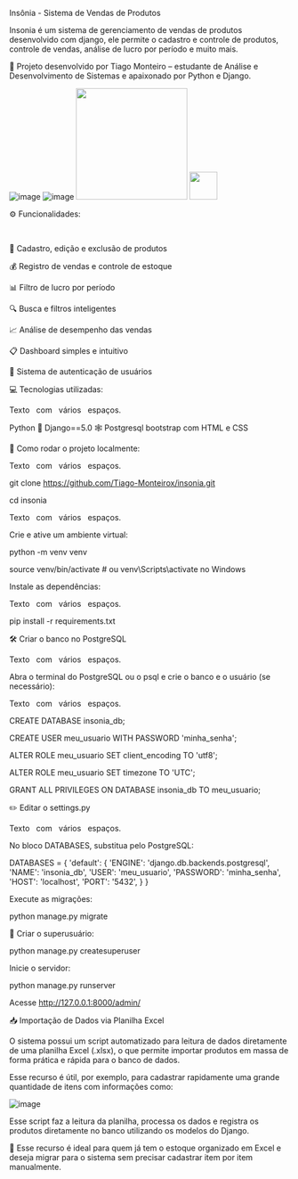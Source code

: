 Insônia - Sistema de Vendas de Produtos

Insonia é um sistema de gerenciamento de vendas de produtos desenvolvido com django, ele permite o cadastro e controle de produtos, controle de vendas, análise de lucro por período e muito mais.

🚀 Projeto desenvolvido por Tiago Monteiro – estudante de Análise e Desenvolvimento de Sistemas e apaixonado por Python e Django.

![image](https://github.com/user-attachments/assets/fcd61bad-3a55-4d7e-bc96-64a2ea7bd81b)
![image](https://github.com/user-attachments/assets/73577720-e040-47cb-9389-7860eb3d32cf)
<img src="[link-da-imagem.png](https://github.com/user-attachments/assets/fcd61bad-3a55-4d7e-bc96-64a2ea7bd81b)" width="200"/>
<img src="[link-da-imagem.png](https://github.com/user-attachments/assets/73577720-e040-47cb-9389-7860eb3d32cf)" width="50"/> 


⚙️ Funcionalidades:
<p>&nbsp;</p>
🧾 Cadastro, edição e exclusão de produtos

💰 Registro de vendas e controle de estoque

📊 Filtro de lucro por período

🔍 Busca e filtros inteligentes

📈 Análise de desempenho das vendas

📋 Dashboard simples e intuitivo

🔐 Sistema de autenticação de usuários


💻 Tecnologias utilizadas:
<p>Texto&nbsp;&nbsp;&nbsp;com&nbsp;&nbsp;&nbsp;vários&nbsp;&nbsp;&nbsp;espaços.</p>

Python 🐍
Django==5.0 🕸️
Postgresql
bootstrap com HTML e CSS

🚧 Como rodar o projeto localmente:
<p>Texto&nbsp;&nbsp;&nbsp;com&nbsp;&nbsp;&nbsp;vários&nbsp;&nbsp;&nbsp;espaços.</p>

git clone https://github.com/Tiago-Monteirox/insonia.git

cd insonia
<p>Texto&nbsp;&nbsp;&nbsp;com&nbsp;&nbsp;&nbsp;vários&nbsp;&nbsp;&nbsp;espaços.</p>

Crie e ative um ambiente virtual:

python -m venv venv

source venv/bin/activate  # ou venv\Scripts\activate no Windows

Instale as dependências:
<p>Texto&nbsp;&nbsp;&nbsp;com&nbsp;&nbsp;&nbsp;vários&nbsp;&nbsp;&nbsp;espaços.</p>

pip install -r requirements.txt

🛠️ Criar o banco no PostgreSQL
<p>Texto&nbsp;&nbsp;&nbsp;com&nbsp;&nbsp;&nbsp;vários&nbsp;&nbsp;&nbsp;espaços.</p>

Abra o terminal do PostgreSQL ou o psql e crie o banco e o usuário (se necessário):
<p>Texto&nbsp;&nbsp;&nbsp;com&nbsp;&nbsp;&nbsp;vários&nbsp;&nbsp;&nbsp;espaços.</p>

CREATE DATABASE insonia_db;

CREATE USER meu_usuario WITH PASSWORD 'minha_senha';

ALTER ROLE meu_usuario SET client_encoding TO 'utf8';

ALTER ROLE meu_usuario SET timezone TO 'UTC';

GRANT ALL PRIVILEGES ON DATABASE insonia_db TO meu_usuario;

✏️ Editar o settings.py
<p>Texto&nbsp;&nbsp;&nbsp;com&nbsp;&nbsp;&nbsp;vários&nbsp;&nbsp;&nbsp;espaços.</p>

No bloco DATABASES, substitua pelo PostgreSQL:

DATABASES = {
    'default': {
        'ENGINE': 'django.db.backends.postgresql',
        'NAME': 'insonia_db',
        'USER': 'meu_usuario',
        'PASSWORD': 'minha_senha',
        'HOST': 'localhost',
        'PORT': '5432',
    }
}


Execute as migrações:

python manage.py migrate

 🔐 Criar o superusuário:
 
python manage.py createsuperuser

Inicie o servidor: 

python manage.py runserver

Acesse http://127.0.0.1:8000/admin/


📥 Importação de Dados via Planilha Excel

O sistema possui um script automatizado para leitura de dados diretamente de uma planilha Excel (.xlsx), o que permite importar produtos em massa de forma prática e rápida para o banco de dados.

Esse recurso é útil, por exemplo, para cadastrar rapidamente uma grande quantidade de itens com informações como:

![image](https://github.com/user-attachments/assets/867d1379-784b-4274-a1dd-e1a7ba14ac4b)

Esse script faz a leitura da planilha, processa os dados e registra os produtos diretamente no banco utilizando os modelos do Django.

🧠 Esse recurso é ideal para quem já tem o estoque organizado em Excel e deseja migrar para o sistema sem precisar cadastrar item por item manualmente.



